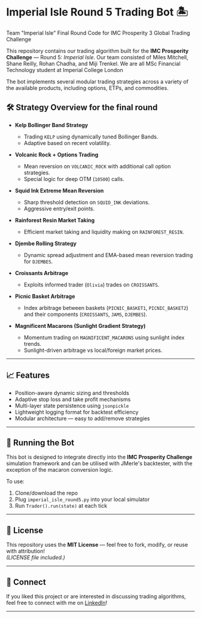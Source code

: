 # Imperial Isle Round 5 Trading Bot 🏝️
Team "Imperial Isle" Final Round Code for IMC Prosperity 3 Global Trading Challenge

This repository contains our trading algorithm built for the **IMC Prosperity Challenge** — Round 5: *Imperial Isle*.
Our team consisted of Miles Mitchell, Shane Reilly, Rohan Chadha, and Miji Trenkel.
We are all MSc Financial Technology student at Imperial College London

The bot implements several modular trading strategies across a variety of the available products, including options, ETPs, and commodities.

## 🛠 Strategy Overview for the final round

- **Kelp Bollinger Band Strategy**  
  - Trading `KELP` using dynamically tuned Bollinger Bands.
  - Adaptive based on recent volatility.

- **Volcanic Rock + Options Trading**  
  - Mean reversion on `VOLCANIC_ROCK` with additional call option strategies.
  - Special logic for deep OTM (`10500`) calls.

- **Squid Ink Extreme Mean Reversion**  
  - Sharp threshold detection on `SQUID_INK` deviations.
  - Aggressive entry/exit points.

- **Rainforest Resin Market Taking**  
  - Efficient market taking and liquidity making on `RAINFOREST_RESIN`.

- **Djembe Rolling Strategy**  
  - Dynamic spread adjustment and EMA-based mean reversion trading for `DJEMBES`.

- **Croissants Arbitrage**  
  - Exploits informed trader (`Olivia`) trades on `CROISSANTS`.

- **Picnic Basket Arbitrage**  
  - Index arbitrage between baskets (`PICNIC_BASKET1`, `PICNIC_BASKET2`) and their components (`CROISSANTS`, `JAMS`, `DJEMBES`).

- **Magnificent Macarons (Sunlight Gradient Strategy)**  
  - Momentum trading on `MAGNIFICENT_MACARONS` using sunlight index trends.
  - Sunlight-driven arbitrage vs local/foreign market prices.

---

## 📈 Features

- Position-aware dynamic sizing and thresholds
- Adaptive stop loss and take profit mechanisms
- Multi-layer state persistence using `jsonpickle`
- Lightweight logging format for backtest efficiency
- Modular architecture — easy to add/remove strategies

---

## 🚀 Running the Bot

This bot is designed to integrate directly into the **IMC Prosperity Challenge** simulation framework and can be utilised with JMerle's backtester,
with the exception of the macaron conversion logic.

To use:

1. Clone/download the repo
2. Plug `imperial_isle_round5.py` into your local simulator
3. Run `Trader().run(state)` at each tick

---

## 📜 License

This repository uses the **MIT License** — feel free to fork, modify, or reuse with attribution!  
*(LICENSE file included.)*

---

## 🤝 Connect

If you liked this project or are interested in discussing trading algorithms, feel free to connect with me on [LinkedIn](your-linkedin-url-here)!

---
